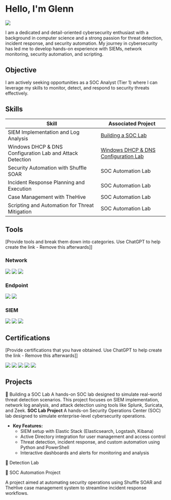 # Hello, I'm Glenn
<a href="https://www.linkedin.com/in/glenn-mills-876624218/"><img src="https://img.shields.io/badge/-LinkedIn-0072b1?&style=for-the-badge&logo=linkedin&logoColor=white" /></a>

I am a dedicated and detail-oriented cybersecurity enthusiast with a background in computer science and a strong passion for threat detection, incident response, and security automation. My journey in cybersecurity has led me to develop hands-on experience with SIEMs, network monitoring, security automation, and scripting.

## Objective

I am actively seeking opportunities as a SOC Analyst (Tier 1) where I can leverage my skills to monitor, detect, and respond to security threats effectively.

## Skills

| Skill                                         | Associated Project         |
|-----------------------------------------------|----------------------------|
| SIEM Implementation and Log Analysis          | <a href="https://www.youtube.com/watch?v=Xqd0jA1q81U">Building a SOC Lab</a>|
| Windows DHCP & DNS Configuration Lab and Attack Detection | <a href="https://youtu.be/86oCfMSjsX4">Windows DHCP & DNS Configuration Lab</a>|
| Security Automation with Shuffle SOAR         | SOC Automation Lab|
| Incident Response Planning and Execution      | SOC Automation Lab|
| Case Management with TheHive                  | SOC Automation Lab|
| Scripting and Automation for Threat Mitigation | SOC Automation Lab|

## Tools
[Provide tools and break them down into categories. Use ChatGPT to help create the link - Remove this afterwards]]

### Network
<div>
    <img src="https://img.shields.io/badge/-Wireshark-1679A7?&style=for-the-badge&logo=Wireshark&logoColor=white" />
    <img src="https://img.shields.io/badge/-Suricata-EF3B2D?&style=for-the-badge&logo=Suricata&logoColor=white" />
    <img src="https://img.shields.io/badge/-Zeek-777BB4?&style=for-the-badge&logo=Zeek&logoColor=white" />
</div>

### Endpoint
<div>
    <img src="https://img.shields.io/badge/-Microsoft_Defender_for_Endpoint-00A4EF?&style=for-the-badge&logo=Microsoft&logoColor=white" />
    <img src="https://img.shields.io/badge/-Velociraptor-4B275F?&style=for-the-badge&logo=Velociraptor&logoColor=white" />
</div>

### SIEM
<div>
    <img src="https://img.shields.io/badge/-Microsoft_Sentinel-0078D4?&style=for-the-badge&logo=Microsoft&logoColor=white" />
    <img src="https://img.shields.io/badge/-Splunk-000000?&style=for-the-badge&logo=Splunk&logoColor=white" />
    <img src="https://img.shields.io/badge/-Elastic-005571?&style=for-the-badge&logo=Elastic&logoColor=white" />
</div>

## Certifications
[Provide certifications that you have obtained. Use ChatGPT to help create the link - Remove this afterwards]]
<div>
<img src="https://img.shields.io/badge/-Security%2B-FF0000?&style=for-the-badge&logo=CompTIA&logoColor=white" />
<img src="https://img.shields.io/badge/-Network%2B-007ACC?&style=for-the-badge&logo=CompTIA&logoColor=white" />
<img src="https://img.shields.io/badge/-A%2B-4D4D4D?&style=for-the-badge&logo=CompTIA&logoColor=white" />
<img src="https://img.shields.io/badge/-CDSA-006400?&style=for-the-badge&logoColor=white" />
<img src="https://img.shields.io/badge/-CCD-000080?&style=for-the-badge&logoColor=white" />
</div>

## Projects
🔹 Building a SOC Lab
A hands-on SOC lab designed to simulate real-world threat detection scenarios. This project focuses on SIEM implementation, network log analysis, and attack detection using tools like Splunk, Suricata, and Zeek.
**SOC Lab Project**
A hands-on Security Operations Center (SOC) lab designed to simulate enterprise-level cybersecurity operations.
- **Key Features:**
  - SIEM setup with Elastic Stack (Elasticsearch, Logstash, Kibana)
  - Active Directory integration for user management and access control
  - Threat detection, incident response, and custom automation using Python and PowerShell
  - Interactive dashboards and alerts for monitoring and analysis

🔹 Detection Lab

🔹 SOC Automation Project

A project aimed at automating security operations using Shuffle SOAR and TheHive case management system to streamline incident response workflows.
